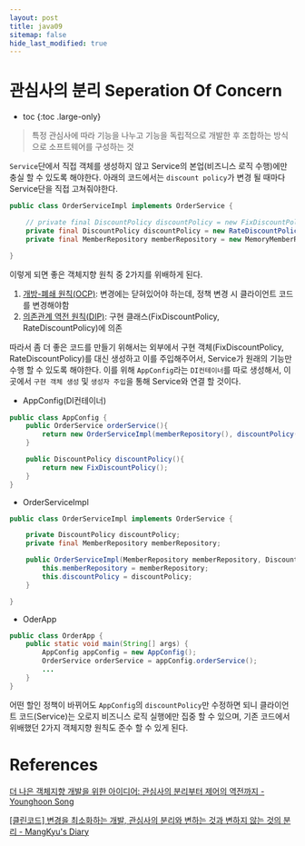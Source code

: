 ```yaml
---
layout: post
title: java09
sitemap: false
hide_last_modified: true
---
```

# 관심사의 분리 Seperation Of Concern

* toc
{:toc .large-only}

> 특정 관심사에 따라 기능을 나누고 기능을 독립적으로 개발한 후 조합하는 방식으로 소프트웨어를 구성하는 것

```Service```단에서 직접 객체를 생성하지 않고 Service의 본업(비즈니스 로직 수행)에만 충실 할 수 있도록 해야한다.
아래의 코드에서는 ```discount policy```가 변경 될 때마다 Service단을 직접 고쳐줘야한다.

```JAVA
public class OrderServiceImpl implements OrderService {

    // private final DiscountPolicy discountPolicy = new FixDiscountPolicy();
    private final DiscountPolicy discountPolicy = new RateDiscountPolicy();
    private final MemberRepository memberRepository = new MemoryMemberRepository;

}
```

이렇게 되면 좋은 객체지향 원칙 중 2가지를 위배하게 된다.

1. [개방-폐쇄 원칙(OCP)](https://seouljoy.github.io/java/2023-12-27-java08/#%EA%B0%9C%EB%B0%A9-%ED%8F%90%EC%87%84-%EC%9B%90%EC%B9%99-ocp): 변경에는 닫혀있어야 하는데, 정책 변경 시 클라이언트 코드를 변경해야함
2. [의존관계 역전 원칙(DIP)](https://seouljoy.github.io/java/2023-12-27-java08/#%EC%9D%98%EC%A1%B4%EA%B4%80%EA%B3%84-%EC%97%AD%EC%A0%84-%EC%9B%90%EC%B9%99-dip): 구현 클래스(FixDiscountPolicy, RateDiscountPolicy)에 의존

따라서 좀 더 좋은 코드를 만들기 위해서는 외부에서 구현 객체(FixDiscountPolicy, RateDiscountPolicy)를 대신 생성하고 이를 주입해주어서, Service가 원래의 기능만 수행 할 수 있도록 해야한다.
이를 위해 ```AppConfig```라는 ```DI컨테이너```를 따로 생성해서, 이곳에서 ```구현 객체 생성``` 및 ```생성자 주입```을 통해 Service와 연결 할 것이다.

- AppConfig(DI컨테이너)

```JAVA
public class AppConfig {
    public OrderService orderService(){
        return new OrderServiceImpl(memberRepository(), discountPolicy());
    }

    public DiscountPolicy discountPolicy(){
        return new FixDiscountPolicy();
    }
}
```

- OrderServiceImpl

```JAVA
public class OrderServiceImpl implements OrderService {

    private DiscountPolicy discountPolicy;
    private final MemberRepository memberRepository;

	public OrderServiceImpl(MemberRepository memberRepository, DiscountPolicy discountPolicy) {
		this.memberRepository = memberRepository;
		this.discountPolicy = discountPolicy;
	}

}
```

- OderApp

```JAVA
public class OrderApp {
	public static void main(String[] args) {
		AppConfig appConfig = new AppConfig();
		OrderService orderService = appConfig.orderService();
        ...
    }
}
```

어떤 할인 정책이 바뀌어도 ```AppConfig```의 ```discountPolicy```만 수정하면 되니 클라이언트 코드(Service)는 오로지 비즈니스 로직 실행에만 집중 할 수 있으며, 기존 코드에서 위배했던 2가지 객체지향 원칙도 준수 할 수 있게 된다.

# References

[더 나은 객체지향 개발을 위한 아이디어: 관심사의 분리부터 제어의 역전까지 - Younghoon Song](https://teamdable.github.io/techblog/SoC-to-IoC)

[[클린코드] 변경을 최소화하는 개발, 관심사의 분리와 변하는 것과 변하지 않는 것의 분리 - MangKyu's Diary](https://mangkyu.tistory.com/165)